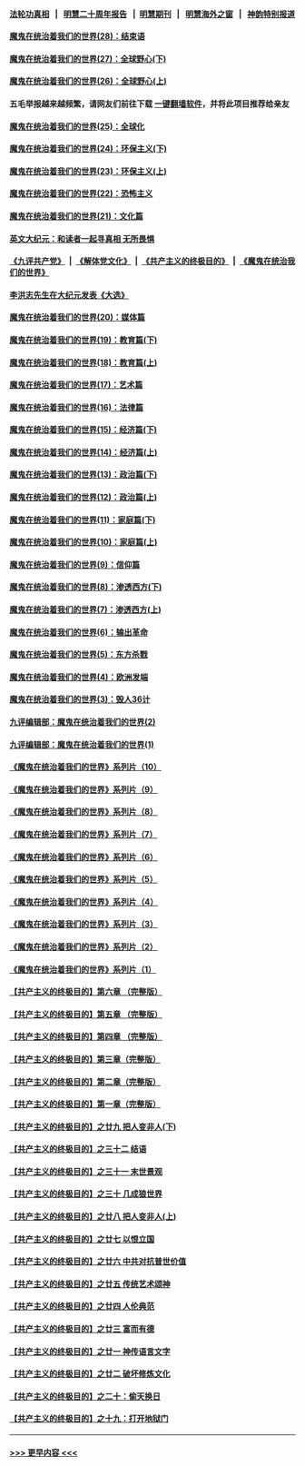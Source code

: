 #### [法轮功真相](https://github.com/gfw-breaker/truth/blob/master/README.md?t=0) &nbsp;&nbsp;|&nbsp;&nbsp; [明慧二十周年报告](https://github.com/gfw-breaker/mh-reports/blob/master/README.md?t=0) &nbsp;&nbsp;|&nbsp;&nbsp;[明慧期刊](https://github.com/gfw-breaker/mh-qikan) &nbsp;&nbsp;|&nbsp;&nbsp; [明慧海外之窗](https://github.com/gfw-breaker/mh-news/blob/master/README.md?t=0) &nbsp;&nbsp;|&nbsp;&nbsp; [神韵特别报道](https://github.com/gfw-breaker/mh-news/blob/master/shenyun.md?t=0)
#### [魔鬼在统治着我们的世界(28)：结束语](../pages/nsc422/n10936246.md?t=07071651) 
#### [魔鬼在统治着我们的世界(27)：全球野心(下)](../pages/nsc422/n10928319.md?t=07071651) 
#### [魔鬼在统治着我们的世界(26)：全球野心(上)](../pages/nsc422/n10900318.md?t=07071651) 
#### 五毛举报越来越频繁，请网友们前往下载 [一键翻墙软件](https://github.com/gfw-breaker/ssr-accounts)，并将此项目推荐给亲友
#### [魔鬼在统治着我们的世界(25)：全球化](../pages/nsc422/n10788205.md?t=07071651) 
#### [魔鬼在统治着我们的世界(24)：环保主义(下)](../pages/nsc422/n10695307.md?t=07071651) 
#### [魔鬼在统治着我们的世界(23)：环保主义(上)](../pages/nsc422/n10688613.md?t=07071651) 
#### [魔鬼在统治着我们的世界(22)：恐怖主义](../pages/nsc422/n10614727.md?t=07071651) 
#### [魔鬼在统治着我们的世界(21)：文化篇](../pages/nsc422/n10597706.md?t=07071651) 
#### [英文大纪元：和读者一起寻真相 无所畏惧](../pages/nsc422/n12542027.md?t=07071651) 
#### [《九评共产党》](https://github.com/begood0513/9ping.md/blob/master/README.md) &nbsp;|&nbsp; [《解体党文化》](../../../../jtdwh.md/blob/master/README.md)  &nbsp;|&nbsp; [《共产主义的终极目的》](../../../../gczydzjmd.md/blob/master/README.md) &nbsp;|&nbsp; [《魔鬼在统治我们的世界》](../../../../mgztzwmdsj.md/blob/master/README.md) 
#### [李洪志先生在大纪元发表《大选》](../pages/nsc422/n12534746.md?t=07071651) 
#### [魔鬼在统治着我们的世界(20)：媒体篇](../pages/nsc422/n10586579.md?t=07071651) 
#### [魔鬼在统治着我们的世界(19)：教育篇(下)](../pages/nsc422/n10564808.md?t=07071651) 
#### [魔鬼在统治着我们的世界(18)：教育篇(上)](../pages/nsc422/n10526970.md?t=07071651) 
#### [魔鬼在统治着我们的世界(17)：艺术篇](../pages/nsc422/n10499093.md?t=07071651) 
#### [魔鬼在统治着我们的世界(16)：法律篇](../pages/nsc422/n10485969.md?t=07071651) 
#### [魔鬼在统治着我们的世界(15)：经济篇(下)](../pages/nsc422/n10469975.md?t=07071651) 
#### [魔鬼在统治着我们的世界(14)：经济篇(上)](../pages/nsc422/n10457370.md?t=07071651) 
#### [魔鬼在统治着我们的世界(13)：政治篇(下)](../pages/nsc422/n10448270.md?t=07071651) 
#### [魔鬼在统治着我们的世界(12)：政治篇(上)](../pages/nsc422/n10444576.md?t=07071651) 
#### [魔鬼在统治着我们的世界(11)：家庭篇(下)](../pages/nsc422/n10440961.md?t=07071651) 
#### [魔鬼在统治着我们的世界(10)：家庭篇(上)](../pages/nsc422/n10435448.md?t=07071651) 
#### [魔鬼在统治着我们的世界(9)：信仰篇](../pages/nsc422/n10432159.md?t=07071651) 
#### [魔鬼在统治着我们的世界(8)：渗透西方(下)](../pages/nsc422/n10429603.md?t=07071651) 
#### [魔鬼在统治着我们的世界(7)：渗透西方(上)](../pages/nsc422/n10426013.md?t=07071651) 
#### [魔鬼在统治着我们的世界(6)：输出革命](../pages/nsc422/n10421536.md?t=07071651) 
#### [魔鬼在统治着我们的世界(5)：东方杀戮](../pages/nsc422/n10417707.md?t=07071651) 
#### [魔鬼在统治着我们的世界(4)：欧洲发端](../pages/nsc422/n10414890.md?t=07071651) 
#### [魔鬼在统治着我们的世界(3)：毁人36计](../pages/nsc422/n10411583.md?t=07071651) 
#### [九评编辑部：魔鬼在统治着我们的世界(2)](../pages/nsc422/n10410036.md?t=07071651) 
#### [九评编辑部：魔鬼在统治着我们的世界(1)](../pages/nsc422/n10406825.md?t=07071651) 
#### [《魔鬼在统治着我们的世界》系列片（10）](../pages/nsc422/n12292670.md?t=07071651) 
#### [《魔鬼在统治着我们的世界》系列片（9）](../pages/nsc422/n12290859.md?t=07071651) 
#### [《魔鬼在统治着我们的世界》系列片（8）](../pages/nsc422/n12287445.md?t=07071651) 
#### [《魔鬼在统治着我们的世界》系列片（7）](../pages/nsc422/n12283425.md?t=07071651) 
#### [《魔鬼在统治着我们的世界》系列片（6）](../pages/nsc422/n12282314.md?t=07071651) 
#### [《魔鬼在统治着我们的世界》系列片（5）](../pages/nsc422/n12281419.md?t=07071651) 
#### [《魔鬼在统治着我们的世界》系列片（4）](../pages/nsc422/n12274024.md?t=07071651) 
#### [《魔鬼在统治着我们的世界》系列片（3）](../pages/nsc422/n12271322.md?t=07071651) 
#### [《魔鬼在统治着我们的世界》系列片（2）](../pages/nsc422/n12269049.md?t=07071651) 
#### [《魔鬼在统治着我们的世界》系列片（1）](../pages/nsc422/n12267575.md?t=07071651) 
#### [【共产主义的终极目的】第六章 （完整版）](../pages/nsc422/n11428913.md?t=07071651) 
#### [【共产主义的终极目的】第五章 （完整版）](../pages/nsc422/n11428912.md?t=07071651) 
#### [【共产主义的终极目的】第四章 （完整版）](../pages/nsc422/n11428907.md?t=07071651) 
#### [【共产主义的终极目的】第三章（完整版）](../pages/nsc422/n11428848.md?t=07071651) 
#### [【共产主义的终极目的】第二章（完整版）](../pages/nsc422/n11428831.md?t=07071651) 
#### [【共产主义的终极目的】第一章（完整版）](../pages/nsc422/n11417651.md?t=07071651) 
#### [【共产主义的终极目的】之廿九 把人变非人(下)](../pages/nsc422/n11344140.md?t=07071651) 
#### [【共产主义的终极目的】之三十二 结语](../pages/nsc422/n11360535.md?t=07071651) 
#### [【共产主义的终极目的】之三十一 末世景观](../pages/nsc422/n11351129.md?t=07071651) 
#### [【共产主义的终极目的】之三十 几成狼世界](../pages/nsc422/n11348280.md?t=07071651) 
#### [【共产主义的终极目的】之廿八 把人变非人(上)](../pages/nsc422/n11340492.md?t=07071651) 
#### [【共产主义的终极目的】之廿七 以恨立国](../pages/nsc422/n11336944.md?t=07071651) 
#### [【共产主义的终极目的】之廿六 中共对抗普世价值](../pages/nsc422/n11324785.md?t=07071651) 
#### [【共产主义的终极目的】之廿五 传统艺术颂神](../pages/nsc422/n11296396.md?t=07071651) 
#### [【共产主义的终极目的】之廿四 人伦典范](../pages/nsc422/n11296397.md?t=07071651) 
#### [【共产主义的终极目的】之廿三 富而有德](../pages/nsc422/n11283598.md?t=07071651) 
#### [【共产主义的终极目的】之廿一 神传语言文字](../pages/nsc422/n11263265.md?t=07071651) 
#### [【共产主义的终极目的】之廿二 破坏修炼文化](../pages/nsc422/n11245728.md?t=07071651) 
#### [【共产主义的终极目的】之二十：偷天换日](../pages/nsc422/n11238846.md?t=07071651) 
#### [【共产主义的终极目的】之十九：打开地狱门](../pages/nsc422/n11206376.md?t=07071651) 

----
#### [ >>> 更早内容 <<< ](../indexes/nsc422-earlier.md)
